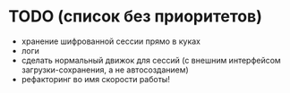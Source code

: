 TODO (список без приоритетов)
====

* хранение шифрованной сессии прямо в куках
* логи
* сделать нормальный движок для сессий (с внешним интерфейсом загрузки-сохранения, а не автосозданием)
* рефакторинг во имя скорости работы!
